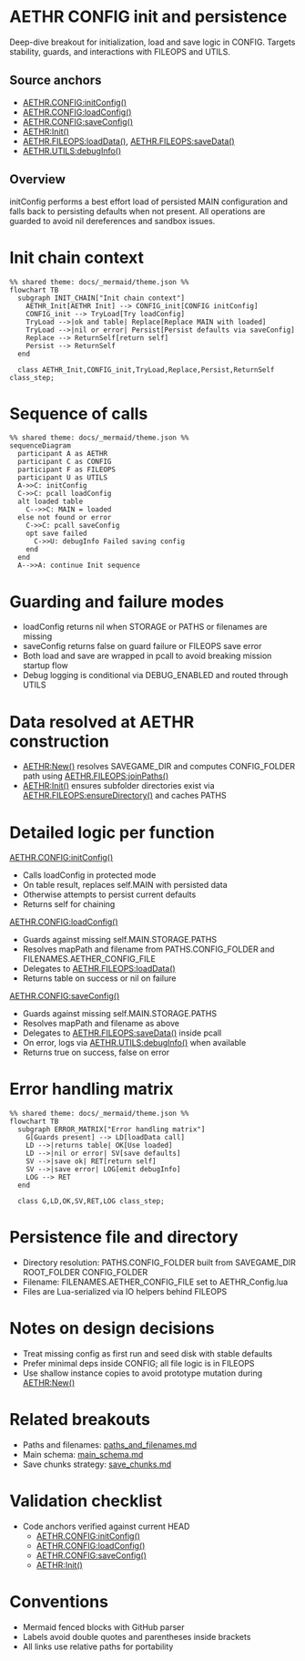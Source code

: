 # AETHR CONFIG init and persistence

Deep-dive breakout for initialization, load and save logic in CONFIG. Targets stability, guards, and interactions with FILEOPS and UTILS.

## Source anchors

- [AETHR.CONFIG:initConfig()](../../dev/CONFIG_.lua:364)
- [AETHR.CONFIG:loadConfig()](../../dev/CONFIG_.lua:380)
- [AETHR.CONFIG:saveConfig()](../../dev/CONFIG_.lua:404)
- [AETHR:Init()](../../dev/AETHR.lua:199)
- [AETHR.FILEOPS:loadData()](../../dev/FILEOPS_.lua:173), [AETHR.FILEOPS:saveData()](../../dev/FILEOPS_.lua:155)
- [AETHR.UTILS:debugInfo()](../../dev/UTILS.lua:79)

## Overview

initConfig performs a best effort load of persisted MAIN configuration and falls back to persisting defaults when not present. All operations are guarded to avoid nil dereferences and sandbox issues.

# Init chain context

```mermaid
%% shared theme: docs/_mermaid/theme.json %%
flowchart TB
  subgraph INIT_CHAIN["Init chain context"]
    AETHR_Init[AETHR Init] --> CONFIG_init[CONFIG initConfig]
    CONFIG_init --> TryLoad[Try loadConfig]
    TryLoad -->|ok and table| Replace[Replace MAIN with loaded]
    TryLoad -->|nil or error| Persist[Persist defaults via saveConfig]
    Replace --> ReturnSelf[return self]
    Persist --> ReturnSelf
  end

  class AETHR_Init,CONFIG_init,TryLoad,Replace,Persist,ReturnSelf class_step;
```

# Sequence of calls

```mermaid
%% shared theme: docs/_mermaid/theme.json %%
sequenceDiagram
  participant A as AETHR
  participant C as CONFIG
  participant F as FILEOPS
  participant U as UTILS
  A->>C: initConfig
  C->>C: pcall loadConfig
  alt loaded table
    C-->>C: MAIN = loaded
  else not found or error
    C->>C: pcall saveConfig
    opt save failed
      C->>U: debugInfo Failed saving config
    end
  end
  A-->>A: continue Init sequence
```

# Guarding and failure modes

- loadConfig returns nil when STORAGE or PATHS or filenames are missing
- saveConfig returns false on guard failure or FILEOPS save error
- Both load and save are wrapped in pcall to avoid breaking mission startup flow
- Debug logging is conditional via DEBUG_ENABLED and routed through UTILS

# Data resolved at AETHR construction

- [AETHR:New()](../../dev/AETHR.lua:65) resolves SAVEGAME_DIR and computes CONFIG_FOLDER path using [AETHR.FILEOPS:joinPaths()](../../dev/FILEOPS_.lua:37)
- [AETHR:Init()](../../dev/AETHR.lua:199) ensures subfolder directories exist via [AETHR.FILEOPS:ensureDirectory()](../../dev/FILEOPS_.lua:46) and caches PATHS

# Detailed logic per function

[AETHR.CONFIG:initConfig()](../../dev/CONFIG_.lua:364)
- Calls loadConfig in protected mode
- On table result, replaces self.MAIN with persisted data
- Otherwise attempts to persist current defaults
- Returns self for chaining

[AETHR.CONFIG:loadConfig()](../../dev/CONFIG_.lua:380)
- Guards against missing self.MAIN.STORAGE.PATHS
- Resolves mapPath and filename from PATHS.CONFIG_FOLDER and FILENAMES.AETHER_CONFIG_FILE
- Delegates to [AETHR.FILEOPS:loadData()](../../dev/FILEOPS_.lua:173)
- Returns table on success or nil on failure

[AETHR.CONFIG:saveConfig()](../../dev/CONFIG_.lua:404)
- Guards against missing self.MAIN.STORAGE.PATHS
- Resolves mapPath and filename as above
- Delegates to [AETHR.FILEOPS:saveData()](../../dev/FILEOPS_.lua:155) inside pcall
- On error, logs via [AETHR.UTILS:debugInfo()](../../dev/UTILS.lua:79) when available
- Returns true on success, false on error

# Error handling matrix

```mermaid
%% shared theme: docs/_mermaid/theme.json %%
flowchart TB
  subgraph ERROR_MATRIX["Error handling matrix"]
    G[Guards present] --> LD[loadData call]
    LD -->|returns table| OK[Use loaded]
    LD -->|nil or error| SV[save defaults]
    SV -->|save ok| RET[return self]
    SV -->|save error| LOG[emit debugInfo]
    LOG --> RET
  end

  class G,LD,OK,SV,RET,LOG class_step;
```

# Persistence file and directory

- Directory resolution: PATHS.CONFIG_FOLDER built from SAVEGAME_DIR ROOT_FOLDER CONFIG_FOLDER
- Filename: FILENAMES.AETHER_CONFIG_FILE set to AETHR_Config.lua
- Files are Lua-serialized via IO helpers behind FILEOPS

# Notes on design decisions

- Treat missing config as first run and seed disk with stable defaults
- Prefer minimal deps inside CONFIG; all file logic is in FILEOPS
- Use shallow instance copies to avoid prototype mutation during [AETHR:New()](../../dev/AETHR.lua:65)

# Related breakouts

- Paths and filenames: [paths_and_filenames.md](./paths_and_filenames.md)
- Main schema: [main_schema.md](./main_schema.md)
- Save chunks strategy: [save_chunks.md](./save_chunks.md)

# Validation checklist

- Code anchors verified against current HEAD
  - [AETHR.CONFIG:initConfig()](../../dev/CONFIG_.lua:364)
  - [AETHR.CONFIG:loadConfig()](../../dev/CONFIG_.lua:380)
  - [AETHR.CONFIG:saveConfig()](../../dev/CONFIG_.lua:404)
  - [AETHR:Init()](../../dev/AETHR.lua:199)

# Conventions

- Mermaid fenced blocks with GitHub parser
- Labels avoid double quotes and parentheses inside brackets
- All links use relative paths for portability